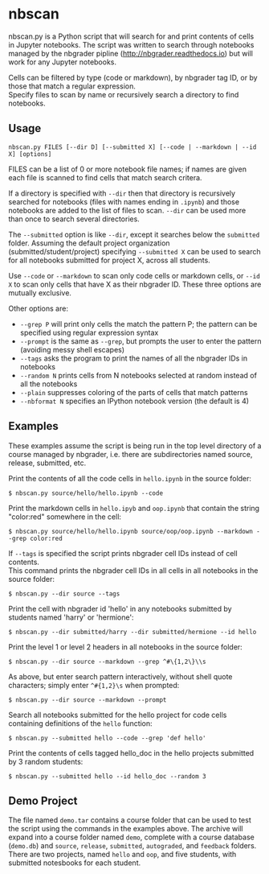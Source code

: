 # nbscan

nbscan.py is a Python script that will search for and print contents of cells in Jupyter notebooks. 
The script was written to search through notebooks managed by the nbgrader pipline (http://nbgrader.readthedocs.io) but will
work for any Jupyter notebooks.

Cells can be filtered by type 
(code or markdown), by nbgrader tag ID, or by those that match a regular expression.  
Specify files to scan by name or recursively search a directory to find notebooks.

## Usage

```
nbscan.py FILES [--dir D] [--submitted X] [--code | --markdown | --id X] [options]
```

FILES can be a list of 0 or more notebook file names; if names are given each file is scanned to find cells
that match search critera.

If a directory is specified with `--dir` then that directory is recursively searched for notebooks (files 
with names ending in `.ipynb`) and those notebooks are added to the list of files to scan.  `--dir` can be
used more than once to search several directories.

The `--submitted` option is like `--dir`, except it searches below the `submitted` folder.  Assuming the
default project organization (submitted/student/project) specifying `--submitted X` can be used to search
for all notebooks submitted for project X, across all students.

Use `--code` or `--markdown` to scan only code cells or markdown cells, or `--id X` to scan only cells that
have X as their nbgrader ID.  These three options are mutually exclusive.

Other options are:
* `--grep P` will print only cells the match the pattern P; the pattern can be specified using regular expression syntax
* `--prompt` is the same as `--grep`, but prompts the user to enter the pattern (avoiding messy shell escapes)
* `--tags` asks the program to print the names of all the nbgrader IDs in notebooks
* `--random N` prints cells from N notebooks selected at random instead of all the notebooks
* `--plain` suppresses coloring of the parts of cells that match patterns
* `--nbformat N` specifies an IPython notebook version (the default is 4)

## Examples

These examples assume the script is being run in the top level directory of a course managed by nbgrader,
i.e. there are subdirectories named source, release, submitted, etc.

Print the contents of all the code cells in `hello.ipynb` in the source folder:
```
$ nbscan.py source/hello/hello.ipynb --code
```

Print the markdown cells in `hello.ipyb` and `oop.ipynb` that contain the string "color:red" somewhere in the cell:
```
$ nbscan.py source/hello/hello.ipynb source/oop/oop.ipynb --markdown --grep color:red
```

If `--tags` is specified the script prints nbgrader cell IDs instead of cell contents.  
This command prints the nbgrader cell IDs in all cells in all notebooks in the source folder:
```
$ nbscan.py --dir source --tags
```

Print the cell with nbgrader id 'hello' in any notebooks submitted by students named 'harry' or 'hermione':
```
$ nbscan.py --dir submitted/harry --dir submitted/hermione --id hello
```

Print the level 1 or level 2 headers in all notebooks in the source folder:
```
$ nbscan.py --dir source --markdown --grep ^#\{1,2\}\\s
```

As above, but enter search pattern interactively, without shell quote characters; simply enter `^#{1,2}\s` when prompted:
```
$ nbscan.py --dir source --markdown --prompt
```

Search all notebooks submitted for the hello project for code cells containing definitions of the `hello` function:
```
$ nbscan.py --submitted hello --code --grep 'def hello'
```

Print the contents of cells tagged hello_doc in the hello projects submitted by 3 random students:
```
$ nbscan.py --submitted hello --id hello_doc --random 3
```

## Demo Project

The file named `demo.tar` contains a course folder that can be used to test the script using the commands in the examples above.
The archive will expand into a course folder named `demo`, complete with a course database
(`demo.db`) and `source`, `release`, `submitted`, `autograded`, and `feedback` folders.  There are two
projects, named `hello` and `oop`, and five students, with submitted notesbooks for each student.
